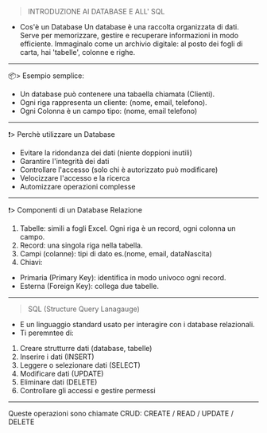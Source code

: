 > INTRODUZIONE AI DATABASE E ALL' SQL
- Cos'è un Database
  Un database è una raccolta organizzata di dati. Serve per memorizzare, gestire e recuperare informazioni in modo efficiente.
  Immaginalo come un archivio digitale: al posto dei fogli di carta, hai 'tabelle', colonne e righe.
---------------------------------------------------------------------------------------------------------------------------------
📦> Esempio semplice:
  - Un database può contenere una tabaella chiamata (Clienti).
  - Ogni riga rappresenta un cliente: (nome, email, telefono).
  - Ogni Colonna è un campo tipo: (nome, email telefono)
----------------------------------------------------------------------------------------------------------------------------------
❗> Perchè utilizzare un Database
  - Evitare la ridondanza dei dati (niente doppioni inutili)
  - Garantire l'integrità dei dati
  - Controllare l'accesso (solo chi è autorizzato può modificare)
  - Velocizzare l'accesso e la ricerca
  - Automizzare operazioni complesse
----------------------------------------------------------------------------------------------------------------------------------
❗> Componenti di un Database Relazione
1. Tabelle: simili a fogli Excel. Ogni riga è un record, ogni colonna un campo.
2. Record: una singola riga nella tabella.
3. Campi (colanne): tipi di dato es.(nome, email, dataNascita)
4. Chiavi:
 - Primaria (Primary Key): identifica in modo univoco ogni record.
 - Esterna (Foreign Key): collega due tabelle.
-----------------------------------------------------------------------------------------------------------------------------------
> SQL (Structure Query Lanagauge)
- E un linguaggio standard usato per interagire con i database relazionali.
- Ti peremntee di:
1. Creare strutturre dati (database, tabelle)
2. Inserire i dati (INSERT)
3. Leggere o selezionare dati (SELECT)
4. Modificare dati (UPDATE)
5. Eliminare dati (DELETE)
6. Controllare gli accessi e gestire permessi
-----------------------------------------------------------------------------------------------------------------------------------
Queste operazioni sono chiamate CRUD:
CREATE / READ / UPDATE / DELETE
